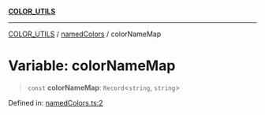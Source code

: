 [**COLOR_UTILS**](../../README.md)

***

[COLOR_UTILS](../../README.md) / [namedColors](../README.md) / colorNameMap

# Variable: colorNameMap

> `const` **colorNameMap**: `Record`\<`string`, `string`\>

Defined in: [namedColors.ts:2](https://github.com/dailker/everyutil/blob/8ebd741383aff061deffff96bf58a9059d1b9944/src/color/namedColors.ts#L2)
